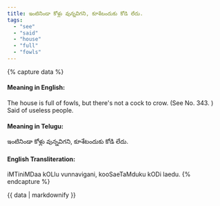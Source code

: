 ```yaml
---
title: ఇంటినిండా కోళ్లు వున్నవిగని, కూశేటందుకు కోడి లేదు.
tags:
  - "see"
  - "said"
  - "house"
  - "full"
  - "fowls"
---
```


{% capture data %}
#### Meaning in English:
The house is full of fowls, but there's not a cock to crow.
(See No. 343. )
Said of useless people.

#### Meaning in Telugu:
ఇంటినిండా కోళ్లు వున్నవిగని, కూశేటందుకు కోడి లేదు.

#### English Transliteration:
iMTiniMDaa kOLlu vunnavigani, kooSaeTaMduku kODi laedu.
{% endcapture %}

<div class="notice">{{ data | markdownify }}</div>

